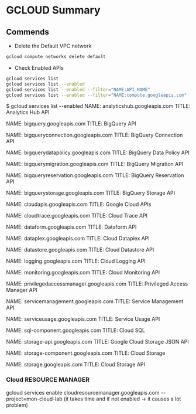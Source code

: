 # GCLOUD Summary

## Commends

- Delete the Default VPC network

```bash
gcloud compute networks delete default
```

- Check Enabled APIs
  
```bash
gcloud services list
gcloud services list --enabled
gcloud services list --enabled --filter="NAME:API_NAME"
gcloud services list --enabled --filter="NAME:compute.googleapis.com"

```

$ gcloud services list --enabled
NAME: analyticshub.googleapis.com
TITLE: Analytics Hub API

NAME: bigquery.googleapis.com
TITLE: BigQuery API

NAME: bigqueryconnection.googleapis.com
TITLE: BigQuery Connection API

NAME: bigquerydatapolicy.googleapis.com
TITLE: BigQuery Data Policy API

NAME: bigquerymigration.googleapis.com
TITLE: BigQuery Migration API

NAME: bigqueryreservation.googleapis.com
TITLE: BigQuery Reservation API

NAME: bigquerystorage.googleapis.com
TITLE: BigQuery Storage API

NAME: cloudapis.googleapis.com
TITLE: Google Cloud APIs

NAME: cloudtrace.googleapis.com
TITLE: Cloud Trace API

NAME: dataform.googleapis.com
TITLE: Dataform API

NAME: dataplex.googleapis.com
TITLE: Cloud Dataplex API

NAME: datastore.googleapis.com
TITLE: Cloud Datastore API

NAME: logging.googleapis.com
TITLE: Cloud Logging API

NAME: monitoring.googleapis.com
TITLE: Cloud Monitoring API

NAME: privilegedaccessmanager.googleapis.com
TITLE: Privileged Access Manager API

NAME: servicemanagement.googleapis.com
TITLE: Service Management API

NAME: serviceusage.googleapis.com
TITLE: Service Usage API

NAME: sql-component.googleapis.com
TITLE: Cloud SQL

NAME: storage-api.googleapis.com
TITLE: Google Cloud Storage JSON API

NAME: storage-component.googleapis.com
TITLE: Cloud Storage

NAME: storage.googleapis.com
TITLE: Cloud Storage API


### Cloud RESOURCE MANAGER
gcloud services enable cloudresourcemanager.googleapis.com --project=mon-cloud-lab
(it takes time and if not enabled -> it causes a lot problem)